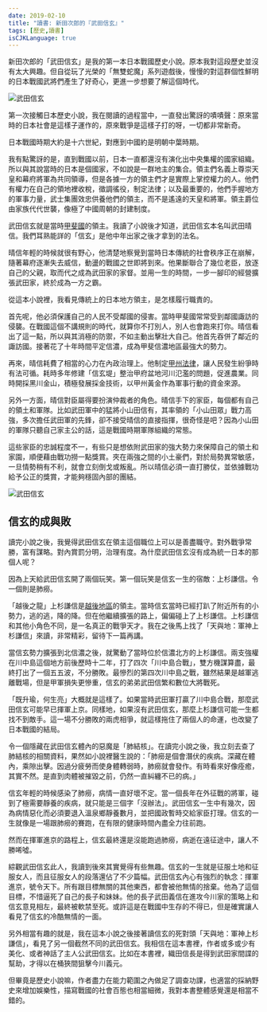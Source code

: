 ```yaml
---
date: 2019-02-10
title: "讀書: 新田次郎的『武田信玄』"
tags: [歷史,讀書]
isCJKLanguage: true
---
```


新田次郎的「武田信玄」是我的第一本日本戰國歷史小說。原本我對這段歷史並沒有太大興趣。但自從玩了光榮的「無雙蛇魔」系列遊戲後，慢慢的對這群個性鮮明的日本戰國武將們產生了好奇心，更進一步想要了解這個時代。

<img alt="武田信玄" src="/img/book/shingen-01.jpg" class="left" />

第一次接觸日本歷史小說，我在閱讀的過程當中，一直發出驚訝的嘖嘖聲：原來當時的日本社會是這樣子運作的，原來戰爭是這樣子打的呀，一切都非常新奇。

日本戰國時期大約是十六世紀，對應到中國約是明朝中葉時期。

我有點驚訝的是，直到戰國以前，日本一直都還沒有演化出中央集權的國家組織。所以與其說當時的日本是個國家，不如說是一群地主的集合。領主們名義上尊崇天皇和幕府將軍為共同領導，但是各據一方的領主們才是實際上掌控權力的人。他們有權力在自己的領地裡收稅，徵調徭役，制定法律；以及最重要的，他們手握地方的軍事力量，武士集團效忠供養他們的領主，而不是遙遠的天皇和將軍。領主爵位由家族代代世襲，像極了中國周朝的封建制度。

武田信玄就是當時[甲斐國][0]的領主。我讀了小說後才知道，武田信玄本名叫武田晴信。我們耳熟能詳的「信玄」是他中年出家之後才拿到的法名。

[0]: https://zh.wikipedia.org/wiki/%E7%94%B2%E6%96%90%E5%9C%8B "甲斐國"

晴信年輕的時候就很有野心，他清楚地察覺到當時日本傳統的社會秩序正在崩解，隨著幕府逐漸失去威信，動盪的戰國之世即將到來。他果斷聯合了幾位老臣，放逐自己的父親，取而代之成為武田家的家督。並用一生的時間，一步一腳印的經營擴張武田家，終於成為一方之霸。

從這本小說裡，我看見傳統上的日本地方領主，是怎樣履行職責的。

首先呢，他必須保護自己的人民不受鄰國的侵害。當時甲斐國常常受到鄰國諏訪的侵襲。在戰國這個不講規則的時代，就算你不打別人，別人也會跑來打你。晴信看出了這一點，所以與其消極的防禦，不如主動出擊壯大自己。他首先吞併了鄰近的諏訪國。接著花了十年時間平定信濃，成為甲斐信濃地區最強大的勢力。

再來，晴信耗費了相當的心力在內政治理上。他制定[甲州法律][1]，讓人民發生紛爭時有法可循。耗時多年修建「信玄堤」整治甲府盆地河川氾濫的問題，促進農業。同時開採黑川金山，積極發展採金技術，以甲州黃金作為軍事行動的資金來源。

[1]: https://zh.wikipedia.org/wiki/%E7%94%B2%E5%B7%9E%E6%B3%95%E5%BA%A6%E6%AC%A1%E7%AC%AC "甲州法律"

另外一方面，晴信對臣屬得要扮演仲裁者的角色。晴信手下的家臣，每個都有自己的領土和軍隊。比如武田軍中的猛將小山田信有，其率領的「小山田眾」戰力高強，多次擔任武田軍的先鋒，卻不接受晴信的直接指揮，很奇怪是吧？因為小山田的軍隊只聽自己家主公的話，這是戰國時期軍隊組織的常態。

這些家臣的忠誠程度不一，有些只是想依附武田家的強大勢力來保障自己的領土和家園，順便藉由戰功撈一點獎賞。夾在兩強之間的小土豪們，對於局勢異常敏感，一旦情勢稍有不利，就會立刻倒戈或叛亂。所以晴信必須一直打勝仗，並依據戰功給予公正的獎賞，才能夠穩固內部的團結。

<img alt="武田信玄" src="/img/book/shingen-02.jpg" class="left" />

## 信玄的成與敗

讀完小說之後，我覺得武田信玄在領主這個職位上可以是善盡職守。對外戰爭常勝，富有謀略。對內賞罰分明，治理有度。為什麼武田信玄沒有成為統一日本的那個人呢？

因為上天給武田信玄開了兩個玩笑。第一個玩笑是信玄一生的宿敵：上杉謙信。令一個則是肺癆。

「越後之龍」上杉謙信是[越後地區][2]的領主。當時信玄當時已經打趴了附近所有的小勢力，逃的逃，降的降。但在他繼續擴張的路上，偏偏碰上了上杉謙信。上杉謙信和其他小角色不同，是一名真正的戰爭天才。我在之後馬上找了「天與地：軍神上杉謙信」來讀，非常精彩，留待下一篇再講。

[2]: https://zh.wikipedia.org/wiki/%E8%B6%8A%E5%BE%8C%E5%9C%8B "越後國"

當信玄勢力擴張到北信濃之後，就驚動了當時位於信濃北方的上杉謙信。兩支強權在川中島這個地方前後歷時十二年，打了四次「川中島合戰」，雙方機謀算盡，最終打出了一個五五波，不分勝敗。最慘烈的第四次川中島之戰，雖然結果是越軍逃離戰場，但是甲軍損失更慘重，信玄的弟弟武田信繁和數位大將戰死。

「既升瑜，何生亮」大概就是這樣了。如果當時武田軍打贏了川中島合戰，那麼武田信玄可能早已揮軍上京。同樣地，如果沒有武田信玄，那麼上杉謙信可能一生都找不到敵手。這一場不分勝敗的兩虎相爭，就這樣拖住了兩個人的命運，也改變了日本戰國的結局。

令一個隱藏在武田信玄體內的惡魔是「肺結核」。在讀完小說之後，我立刻去查了肺結核的相關資料，果然如小說裡醫生說的：「肺癆是個會潛伏的疾病。深藏在體內，乘隙出擊。因過分疲勞而使身體轉弱時，肺癆就會發作。有時看來好像痊癒，其實不然。是直到肉體被摧毀之前，仍然一直糾纏不已的病。」

信玄年輕的時候感染了肺癆，病情一直好壞不定。當一個長年在外征戰的將軍，碰到了極需要靜養的疾病，就只能是三個字「沒辦法」。武田信玄一生中有幾次，因為病情惡化而必須要退入溫泉鄉靜養數月，並把國政暫時交給家臣打理。信玄的一生就像是一場跟肺癆的賽跑，在有限的健康時間內盡全力往前跑。

然而在揮軍進京的路程上，信玄最終還是沒能跑過肺癆，病逝在遠征途中，讓人不勝唏噓。

綜觀武田信玄此人，我讀到後來其實覺得有些無趣。信玄的一生就是征服土地和征服女人，而且征服女人的段落還佔了不少篇幅。武田信玄內心有強烈的執念：揮軍進京，號令天下。所有跟目標無關的其他東西，都會被他無情的捨棄。他為了這個目標，不惜逼死了自己的長子和妹妹。他的長子武田義信在進攻今川家的策略上和信玄意見相左，最終被軟禁至死。或許這是在戰國中生存的不得已，但是確實讓人看見了信玄的冷酷無情的一面。

另外相當有趣的就是，我在這本小說之後接著讀信玄的死對頭「天與地：軍神上杉謙信」，看見了另一個截然不同的武田信玄。我相信在這本書裡，作者或多或少有美化、或者神話了主人公武田信玄。比如在本書裡，織田信長是得到武田家間諜的幫助，才得以在桶狹間狙擊今川義元。

但畢竟是歷史小說嘛，作者盡力在能力範圍之內做足了調查功課，也適當的採納野史來增加娛樂性，描寫戰國的社會百態也相當細微，我對本書整體感覺還是相當不錯的。

